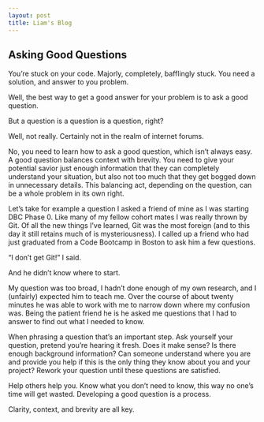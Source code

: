 ```yaml
---
layout: post
title: Liam's Blog
---
```


## Asking Good Questions

You’re stuck on your code. Majorly, completely, bafflingly stuck. You need a solution, and answer to you problem.

Well, the best way to get a good answer for your problem is to ask a good question.

But a question is a question is a question, right?

Well, not really. Certainly not in the realm of internet forums.

No, you need to learn how to ask a good question, which isn’t always easy. A good question balances context with brevity. You need to give your potential savior just enough information that they can completely understand your situation, but also not too much that they get bogged down in unnecessary details. This balancing act, depending on the question, can be a whole problem in its own right.

Let’s take for example a question I asked a friend of mine as I was starting DBC Phase 0. Like many of my fellow cohort mates I was really thrown by Git. Of all the new things I’ve learned, Git was the most foreign (and to this day it still retains much of is mysteriousness). I called up a friend who had just graduated from a Code Bootcamp in Boston to ask him a few questions.

“I don’t get Git!” I said.

And he didn’t know where to start.

My question was too broad, I hadn’t done enough of my own research, and I (unfairly) expected him to teach me. Over the course of about twenty minutes he was able to work with me to narrow down where my confusion was. Being the patient friend he is he asked me questions that I had to answer to find out what I needed to know.

When phrasing a question that’s an important step. Ask yourself your question, pretend you’re hearing it fresh. Does it make sense? Is there enough background information? Can someone understand where you are and provide you help if this is the only thing they know about you and your project? Rework your question until these questions are satisfied.

Help others help you. Know what you don’t need to know, this way no one’s time will get wasted. Developing a good question is a process.

Clarity, context, and brevity are all key.